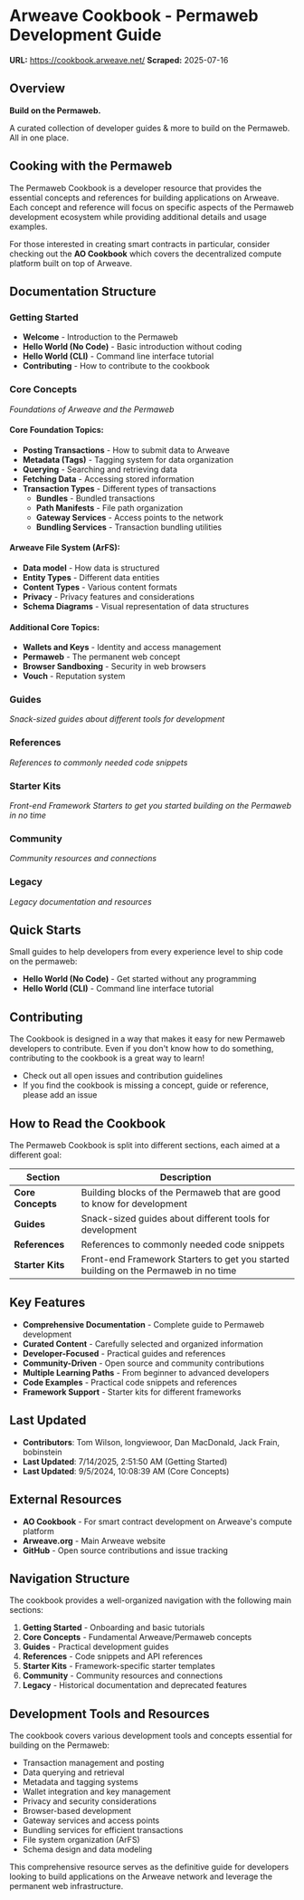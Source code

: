 # Arweave Cookbook - Permaweb Development Guide

**URL:** https://cookbook.arweave.net/
**Scraped:** 2025-07-16

## Overview

**Build on the Permaweb.**

A curated collection of developer guides & more to build on the Permaweb. All in one place.

## Cooking with the Permaweb

The Permaweb Cookbook is a developer resource that provides the essential concepts and references for building applications on Arweave. Each concept and reference will focus on specific aspects of the Permaweb development ecosystem while providing additional details and usage examples.

For those interested in creating smart contracts in particular, consider checking out the **AO Cookbook** which covers the decentralized compute platform built on top of Arweave.

## Documentation Structure

### Getting Started

- **Welcome** - Introduction to the Permaweb
- **Hello World (No Code)** - Basic introduction without coding
- **Hello World (CLI)** - Command line interface tutorial
- **Contributing** - How to contribute to the cookbook

### Core Concepts

_Foundations of Arweave and the Permaweb_

#### Core Foundation Topics:

- **Posting Transactions** - How to submit data to Arweave
- **Metadata (Tags)** - Tagging system for data organization
- **Querying** - Searching and retrieving data
- **Fetching Data** - Accessing stored information
- **Transaction Types** - Different types of transactions
  - **Bundles** - Bundled transactions
  - **Path Manifests** - File path organization
  - **Gateway Services** - Access points to the network
  - **Bundling Services** - Transaction bundling utilities

#### Arweave File System (ArFS):

- **Data model** - How data is structured
- **Entity Types** - Different data entities
- **Content Types** - Various content formats
- **Privacy** - Privacy features and considerations
- **Schema Diagrams** - Visual representation of data structures

#### Additional Core Topics:

- **Wallets and Keys** - Identity and access management
- **Permaweb** - The permanent web concept
- **Browser Sandboxing** - Security in web browsers
- **Vouch** - Reputation system

### Guides

_Snack-sized guides about different tools for development_

### References

_References to commonly needed code snippets_

### Starter Kits

_Front-end Framework Starters to get you started building on the Permaweb in no time_

### Community

_Community resources and connections_

### Legacy

_Legacy documentation and resources_

## Quick Starts

Small guides to help developers from every experience level to ship code on the permaweb:

- **Hello World (No Code)** - Get started without any programming
- **Hello World (CLI)** - Command line interface tutorial

## Contributing

The Cookbook is designed in a way that makes it easy for new Permaweb developers to contribute. Even if you don't know how to do something, contributing to the cookbook is a great way to learn!

- Check out all open issues and contribution guidelines
- If you find the cookbook is missing a concept, guide or reference, please add an issue

## How to Read the Cookbook

The Permaweb Cookbook is split into different sections, each aimed at a different goal:

| Section           | Description                                                                         |
| ----------------- | ----------------------------------------------------------------------------------- |
| **Core Concepts** | Building blocks of the Permaweb that are good to know for development               |
| **Guides**        | Snack-sized guides about different tools for development                            |
| **References**    | References to commonly needed code snippets                                         |
| **Starter Kits**  | Front-end Framework Starters to get you started building on the Permaweb in no time |

## Key Features

- **Comprehensive Documentation** - Complete guide to Permaweb development
- **Curated Content** - Carefully selected and organized information
- **Developer-Focused** - Practical guides and references
- **Community-Driven** - Open source and community contributions
- **Multiple Learning Paths** - From beginner to advanced developers
- **Code Examples** - Practical code snippets and references
- **Framework Support** - Starter kits for different frameworks

## Last Updated

- **Contributors**: Tom Wilson, longviewoor, Dan MacDonald, Jack Frain, bobinstein
- **Last Updated**: 7/14/2025, 2:51:50 AM (Getting Started)
- **Last Updated**: 9/5/2024, 10:08:39 AM (Core Concepts)

## External Resources

- **AO Cookbook** - For smart contract development on Arweave's compute platform
- **Arweave.org** - Main Arweave website
- **GitHub** - Open source contributions and issue tracking

## Navigation Structure

The cookbook provides a well-organized navigation with the following main sections:

1. **Getting Started** - Onboarding and basic tutorials
2. **Core Concepts** - Fundamental Arweave/Permaweb concepts
3. **Guides** - Practical development guides
4. **References** - Code snippets and API references
5. **Starter Kits** - Framework-specific starter templates
6. **Community** - Community resources and connections
7. **Legacy** - Historical documentation and deprecated features

## Development Tools and Resources

The cookbook covers various development tools and concepts essential for building on the Permaweb:

- Transaction management and posting
- Data querying and retrieval
- Metadata and tagging systems
- Wallet integration and key management
- Privacy and security considerations
- Browser-based development
- Gateway services and access points
- Bundling services for efficient transactions
- File system organization (ArFS)
- Schema design and data modeling

This comprehensive resource serves as the definitive guide for developers looking to build applications on the Arweave network and leverage the permanent web infrastructure.
